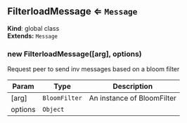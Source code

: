 <a name="FilterloadMessage"></a>

## FilterloadMessage ⇐ <code>Message</code>
**Kind**: global class  
**Extends:** <code>Message</code>  
<a name="new_FilterloadMessage_new"></a>

### new FilterloadMessage([arg], options)
Request peer to send inv messages based on a bloom filter


| Param | Type | Description |
| --- | --- | --- |
| [arg] | <code>BloomFilter</code> | An instance of BloomFilter |
| options | <code>Object</code> |  |

